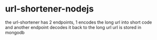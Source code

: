 # url-shortener-nodejs
the url-shortener has 2 endpoints, 1 encodes the long url into short code and another endpoint decodes it back to the long url
url is stored in mongodb 
